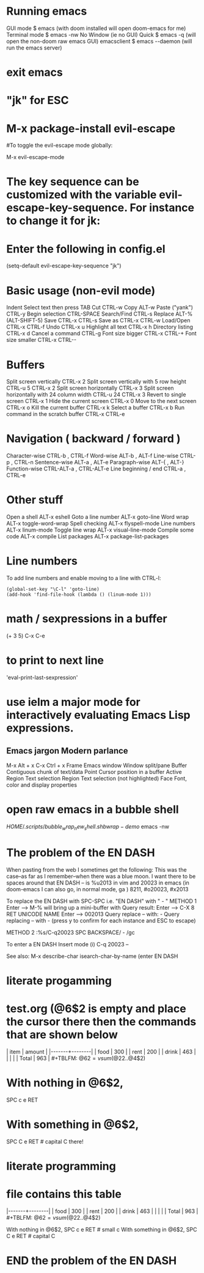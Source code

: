 # Running emacs

  GUI mode            $ emacs           (with doom installed will open doom-emacs for me)
  Terminal mode       $ emacs -nw       No Window (ie no GUI)
  Quick               $ emacs -q        (will open the non-doom raw emacs GUI)
  emacsclient         $ emacs --daemon  (will run the emacs server)

# exit emacs

# "jk" for ESC
# M-x package-install evil-escape 
#To toggle the evil-escape mode globally:

M-x evil-escape-mode

# The key sequence can be customized with the variable evil-escape-key-sequence. For instance to change it for jk:
# Enter the following in config.el
(setq-default evil-escape-key-sequence "jk")

# Basic usage (non-evil mode)

  Indent              Select text then press TAB
  Cut                 CTRL-w
  Copy                ALT-w
  Paste ("yank")      CTRL-y
  Begin selection     CTRL-SPACE
  Search/Find         CTRL-s
  Replace             ALT-% (ALT-SHIFT-5)
  Save                CTRL-x CTRL-s
  Save as             CTRL-x CTRL-w
  Load/Open           CTRL-x CTRL-f
  Undo                CTRL-x u
  Highlight all text  CTRL-x h
  Directory listing   CTRL-x d
  Cancel a command    CTRL-g
  Font size bigger    CTRL-x CTRL-+
  Font size smaller   CTRL-x CTRL--

# Buffers

  Split screen vertically                         CTRL-x 2
  Split screen vertically with 5 row height       CTRL-u 5 CTRL-x 2
  Split screen horizontally                       CTRL-x 3
  Split screen horizontally with 24 column width  CTRL-u 24 CTRL-x 3
  Revert to single screen                         CTRL-x 1
  Hide the current screen                         CTRL-x 0
  Move to the next screen                         CTRL-x o
  Kill the current buffer                         CTRL-x k
  Select a buffer                                 CTRL-x b
  Run command in the scratch buffer               CTRL-x CTRL-e

# Navigation ( backward / forward )
  
  Character-wise                                  CTRL-b , CTRL-f
  Word-wise                                       ALT-b  , ALT-f
  Line-wise                                       CTRL-p , CTRL-n
  Sentence-wise                                   ALT-a  , ALT-e
  Paragraph-wise                                  ALT-{ , ALT-}
  Function-wise                                   CTRL-ALT-a , CTRL-ALT-e
  Line beginning / end                            CTRL-a , CTRL-e

# Other stuff

  Open a shell         ALT-x eshell
  Goto a line number   ALT-x goto-line
  Word wrap            ALT-x toggle-word-wrap
  Spell checking       ALT-x flyspell-mode
  Line numbers         ALT-x linum-mode
  Toggle line wrap     ALT-x visual-line-mode
  Compile some code    ALT-x compile
  List packages        ALT-x package-list-packages

# Line numbers

  To add line numbers and enable moving to a line with CTRL-l:

    (global-set-key "\C-l" 'goto-line)
    (add-hook 'find-file-hook (lambda () (linum-mode 1)))

# math / sexpressions in a buffer
(+ 3 5) C-x C-e
# to print to next line
'eval-print-last-sexpression'
# use ielm a major mode for interactively evaluating Emacs Lisp expressions.

Emacs jargon 	Modern parlance
----------------------------------------------
M-x 	        Alt + x
C-x 	        Ctrl + x
Frame 	        Emacs window
Window 	        split/pane
Buffer 	        Contiguous chunk of text/data
Point 	        Cursor position in a buffer
Active Region 	Text selection
Region 	        Text selection (not highlighted)
Face 	        Font, color and display properties

# open raw emacs in a bubble shell
$HOME/.scripts/bubble_wrap_new_shell.sh 
bwrap-demo$ emacs -nw



# The problem of the EN DASH
When pasting from the web I sometimes get the following:
This was the case–as far as I remember–when there was a blue moon.
I want there to be spaces around that EN DASH
– is %u2013 in vim and 20023 in emacs (in doom-emacs I can also go, in normal mode, ga )
8211, #o20023, #x2013

To replace the EN DASH with SPC-SPC i.e. "EN DASH" with " - "
METHOD 1
Enter --> M-% will bring up a mini-buffer with
Query result:
Enter --> C-X 8 RET
UNICODE NAME
Enter --> 002013
Query replace – with: -
Query replacing – with  - (press y to confirm for each instance and ESC to escape)

METHOD 2
:%s/C-q20023 SPC BACKSPACE/ - /gc

To enter a EN DASH
Insert mode (i)
C-q
20023
–

See also: M-x
describe-char
isearch-char-by-name  (enter EN DASH 

# literate progamming 
# test.org (@6$2 is empty and place the cursor there then the commands that are shown below 
| item  | amount |
|-------+--------|
| food  |    300 |
| rent  |    200 |
| drink |    463 |
|       |        |
| Total |    963 |
#+TBLFM: @6$2=vsum(@2$2..@4$2)

# With nothing in @6$2,
SPC c e RET
# With something in @6$2,
SPC C e RET # capital C there!

# literate programming 
# file contains this table 
|-------+--------|
| food  |    300 |
| rent  |    200 |
| drink |    463 |
|       |        |
| Total |    963 |
#+TBLFM: @6$2=vsum(@2$2..@4$2)

With nothing in @6$2,
SPC c e RET   # small c
With something in @6$2,
SPC C e RET   # capital C 

# END the problem of the EN DASH

